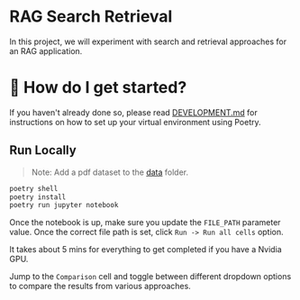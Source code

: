 # RAG Search Retrieval

In this project, we will experiment with search and retrieval approaches for an RAG application.

# &#127939; How do I get started?

If you haven't already done so, please read [DEVELOPMENT.md](DEVELOPMENT.md) for instructions on how to set up your virtual environment using Poetry.

## Run Locally

> Note: Add a pdf dataset to the [data](rag_search_retrieval/data) folder.

```bash
poetry shell
poetry install
poetry run jupyter notebook
```

Once the notebook is up, make sure you update the `FILE_PATH` parameter value. Once the correct file path is set, click `Run -> Run all cells` option.

It takes about 5 mins for everything to get completed if you have a Nvidia GPU.

Jump to the `Comparison` cell and toggle between different dropdown options to compare the results from various approaches.
